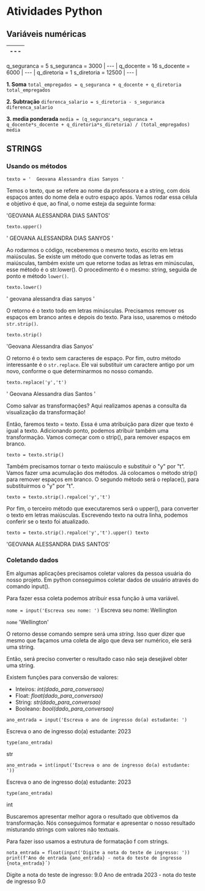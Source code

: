 # Atividades Python

## Variáveis numéricas

| ---   | 
|   ---   |   
q_seguranca = 5
s_seguranca = 3000
|   ---   |
q_docente = 16
s_docente = 6000
|   ---   |
q_diretoria = 1
s_diretoria = 12500
|   ---   |
 
**1. Soma**
`total_empregados = q_seguranca + q_docente + q_diretoria
total_empregados`

**2. Subtração**
`diferenca_salario = s_diretoria - s_seguranca
diferenca_salario`

**3. media ponderada**
`media = (q_seguranca*s_seguranca + q_docente*s_docente + q_diretoria*s_diretoria) / (total_empregados)
media`

## STRINGS

### Usando os métodos
`texto = '  Geovana Alessandra dias Sanyos '`

Temos o texto, que se refere ao nome da professora e a string, com dois espaços antes do nome dela e outro espaço após. Vamos rodar essa célula e objetivo é que, ao final, o nome esteja da seguinte forma:

'GEOVANA ALESSANDRA DIAS SANTOS'

`texto.upper()`

' GEOVANA ALESSANDRA DIAS SANYOS '

Ao rodarmos o código, receberemos o mesmo texto, escrito em letras maiúsculas. Se existe um método que converte todas as letras em maiúsculas, também existe um que retorne todas as letras em minúsculas, esse método é o str.lower(). O procedimento é o mesmo: string, seguida de ponto e método `lower()`.

`texto.lower()`

' geovana alessandra dias sanyos '

O retorno é o texto todo em letras minúsculas. Precisamos remover os espaços em branco antes e depois do texto. Para isso, usaremos o método `str.strip()`.

`texto.strip()`

'Geovana Alessandra dias Sanyos'

O retorno é o texto sem caracteres de espaço. Por fim, outro método interessante é o `str.replace`. Ele vai substituir um caractere antigo por um novo, conforme o que determinarmos no nosso comando.

`texto.replace('y','t')`

' Geovana Alessandra dias Santos '

Como salvar as transformações?  Aqui realizamos apenas a consulta da visualização da transformação!

Então, faremos texto = texto. Essa é uma atribuição para dizer que texto é igual a texto. Adicionando ponto, podemos atribuir também uma transformação. Vamos começar com o strip(), para remover espaços em branco.

`texto = texto.strip()`

Também precisamos tornar o texto maiúsculo e substituir o "y" por "t". Vamos fazer uma acumulação dos métodos. Já colocamos o método strip() para remover espaços em branco. O segundo método será o replace(), para substituirmos o "y" por "t".

`texto = texto.strip().repalce('y','t')`

Por fim, o terceiro método que executaremos será o upper(), para converter o texto em letras maiúsculas. Escrevendo texto na outra linha, podemos conferir se o texto foi atualizado.

`texto = texto.strip().repalce('y','t').upper()
texto`

'GEOVANA ALESSANDRA DIAS SANTOS'

### Coletando dados
Em algumas aplicações precisamos coletar valores da pessoa usuária do nosso projeto. Em python conseguimos coletar dados de usuário através do comando input().

Para fazer essa coleta podemos atribuir essa função à uma variável.

`nome = input('Escreva seu nome: ')`
Escreva seu nome: Wellington

`nome`
'Wellington'

O retorno desse comando sempre será uma *string*. Isso quer dizer que mesmo que façamos uma coleta de algo que deva ser numérico, ele será uma string.

Então, será preciso converter o resultado caso não seja desejável obter uma string.

Existem funções para conversão de valores:

- Inteiros: _int(dado_para_conversao)_
- Float:  _float(dado_para_conversao)_
- String:  _str(dado_para_conversao)_
- Booleano:  _bool(dado_para_conversao)_

`ano_entrada = input('Escreva o ano de ingresso do(a) estudante: ')`

Escreva o ano de ingresso do(a) estudante: 2023

`type(ano_entrada)`

str

`ano_entrada = int(input('Escreva o ano de ingresso do(a) estudante: '))`

Escreva o ano de ingresso do(a) estudante: 2023

`type(ano_entrada)`

int

Buscaremos apresentar melhor agora o resultado que obtivemos da transformação. Nós conseguimos formatar e apresentar o nosso resultado misturando strings com valores não textuais.

Para fazer isso usamos a estrutura de formatação f com strings.

`nota_entrada = float(input('Digite a nota do teste de ingresso: '))
print(f'Ano de entrada {ano_entrada} - nota do teste de ingresso {nota_entrada}´)`


Digite a nota do teste de ingresso: 9.0
Ano de entrada 2023 - nota do teste de ingresso 9.0
